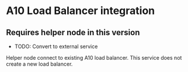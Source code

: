 # A10 Load Balancer integration

## Requires helper node in this version
- TODO: Convert to external service

Helper node connect to existing A10 load balancer. This service does not create a new load balancer.